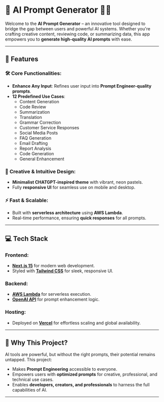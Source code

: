 # 🚀 AI Prompt Generator 🧠✨

Welcome to the **AI Prompt Generator** – an innovative tool designed to bridge the gap between users and powerful AI systems. Whether you're crafting creative content, reviewing code, or summarizing data, this app empowers you to **generate high-quality AI prompts** with ease.

---

## 🌟 Features

### 🛠️ **Core Functionalities**:

- **Enhance Any Input**: Refines user input into **Prompt Engineer-quality prompts**.
- **12 Predefined Use Cases**:
  - Content Generation
  - Code Review
  - Summarization
  - Translation
  - Grammar Correction
  - Customer Service Responses
  - Social Media Posts
  - FAQ Generation
  - Email Drafting
  - Report Analysis
  - Code Generation
  - General Enhancement

### 🎨 **Creative & Intuitive Design**:

- **Minimalist CHATGPT-inspired theme** with vibrant, neon pastels.
- Fully **responsive UI** for seamless use on mobile and desktop.

### ⚡ **Fast & Scalable**:

- Built with **serverless architecture** using **AWS Lambda**.
- Real-time performance, ensuring **quick responses** for all prompts.

---

## 💻 Tech Stack

### **Frontend**:

- **[Next.js 15](https://nextjs.org/)** for modern web development.
- Styled with **[Tailwind CSS](https://tailwindcss.com/)** for sleek, responsive UI.

### **Backend**:

- **[AWS Lambda](https://aws.amazon.com/lambda/)** for serverless execution.
- **[OpenAI API](https://platform.openai.com/docs/)** for prompt enhancement logic.

### **Hosting**:

- Deployed on **[Vercel](https://vercel.com/)** for effortless scaling and global availability.

---

## 🎯 Why This Project?

AI tools are powerful, but without the right prompts, their potential remains untapped. This project:

- Makes **Prompt Engineering** accessible to everyone.
- Empowers users with **optimized prompts** for creative, professional, and technical use cases.
- Enables **developers, creators, and professionals** to harness the full capabilities of AI.

---
